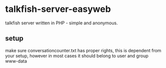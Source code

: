 # talkfish-server-easyweb
talkfish server written in PHP - simple and anonymous.

## setup
make sure conversationcounter.txt has proper rights, this is dependent from your setup, however in most cases it should belong to user and group www-data
